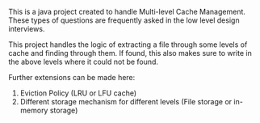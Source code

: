 This is a java project created to handle Multi-level Cache Management.
These types of questions are frequently asked in the low level design interviews.

This project handles the logic of extracting a file through some levels of cache and finding through them. If found, this also makes sure to write in the above levels where it could not be found.

Further extensions can be made here:
1. Eviction Policy (LRU or LFU cache)
2. Different storage mechanism for different levels (File storage or in-memory storage)